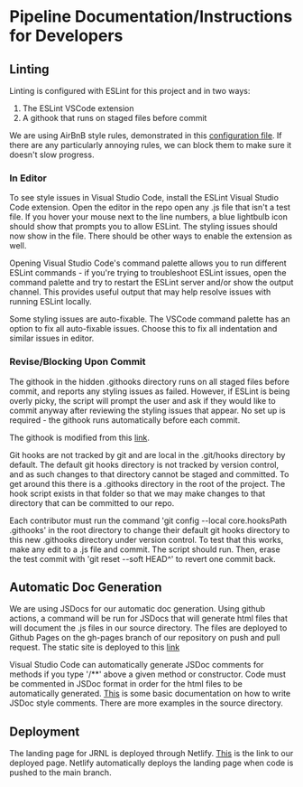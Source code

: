 # Pipeline Documentation/Instructions for Developers

 ## Linting
 
Linting is configured with ESLint for this project and in two ways:
 
 1. The ESLint VSCode extension
 2. A githook that runs on staged files before commit

 We are using AirBnB style rules, demonstrated in this [configuration file](./.eslintrc). If there are any particularly annoying rules, we can block them to make sure it doesn't slow progress.

### In Editor

To see style issues in Visual Studio Code, install the ESLint Visual Studio Code extension. Open the editor in the repo open any .js file that isn't a test file. If you hover your mouse next to the line numbers, a blue lightbulb icon should show that prompts you to allow ESLint. The styling issues should now show in the file. There should be other ways to enable the extension as well. 

Opening Visual Studio Code's command palette allows you to run different ESLint commands - if you're trying to troubleshoot ESLint issues, open the command palette and try to restart the ESLint server and/or show the output channel. This provides useful output that may help resolve issues with running ESLint locally.

Some styling issues are auto-fixable. The VSCode command palette has an option to fix all auto-fixable issues. Choose this to fix all indentation and similar issues in editor.

### Revise/Blocking Upon Commit

The githook in the hidden .githooks directory runs on all staged files before commit, and reports any styling issues as failed. However, if ESLint is being overly picky, the script will prompt the user and ask if they would like to commit anyway after reviewing the styling issues that appear. No set up is required - the githook runs automatically before each commit. 

The githook is modified from this [link](https://gist.github.com/linhmtran168/2286aeafe747e78f53bf). 

Git hooks are not tracked by git and are local in the .git/hooks directory by default. The default git hooks directory is not tracked by version control, and as such changes to that directory cannot be staged and committed. To get around this there is a .githooks directory in the root of the project. The hook script exists in that folder so that we may make changes to that directory that can be committed to our repo. 

Each contributor must run the command 'git config --local core.hooksPath .githooks' in the root directory to change their default git hooks directory to this new .githooks directory under version control. To test that this works, make any edit to a .js file and commit. The script should run. Then, erase the test commit with 'git reset --soft HEAD^' to revert one commit back. 

## Automatic Doc Generation

We are using JSDocs for our automatic doc generation. Using github actions, a command will be run for JSDocs that will generate html files that will document the .js files in our source directory. The files are deployed to Github Pages on the gh-pages branch of our repository on push and pull request. The static site is deployed to this [link](https://cse110-sp21-group15.github.io/cse110-sp21-group15/)

Visual Studio Code can automatically generate JSDoc comments for methods if you type '/**' above a given method or constructor. Code must be commented in JSDoc format in order for the html files to be automatically generated. [This](https://jsdoc.app/about-getting-started.html) is some basic documentation on how to write JSDoc style comments. There are more examples in the source directory. 

## Deployment

The landing page for JRNL is deployed through Netlify. [This](https://jrnl-site.netlify.app/) is the link to our deployed page. Netlify automatically deploys the landing page when code is pushed to the main branch. 
